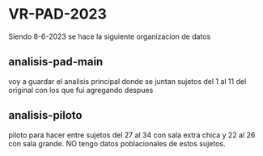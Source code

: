 # VR-PAD-2023

Siendo 8-6-2023 se hace la siguiente organizacion de datos

## analisis-pad-main

voy a guardar el analisis principal donde se juntan sujetos del 1 al 11 del
original con los que fui agregando despues

## analisis-piloto

piloto para hacer entre sujetos del 27 al 34 con sala extra chica y 22 al 26
con sala grande. NO tengo datos poblacionales de estos sujetos.
